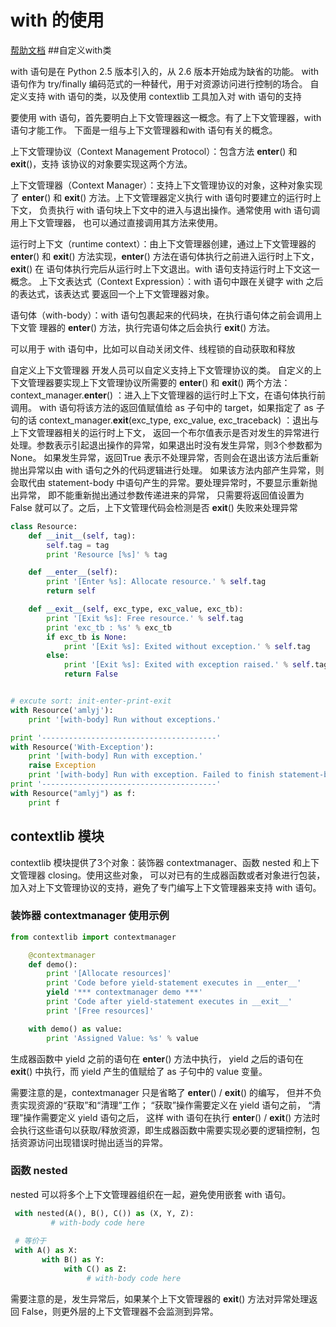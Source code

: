 # with 的使用
<a href="https://www.ibm.com/developerworks/cn/opensource/os-cn-pythonwith/">帮助文档</a>
##自定义with类

with 语句是在 Python 2.5 版本引入的，从 2.6 版本开始成为缺省的功能。
with 语句作为 try/finally 编码范式的一种替代，用于对资源访问进行控制的场合。
自定义支持 with 语句的类，以及使用 contextlib 工具加入对 with 语句的支持

要使用 with 语句，首先要明白上下文管理器这一概念。有了上下文管理器，with 语句才能工作。
下面是一组与上下文管理器和with 语句有关的概念。

上下文管理协议（Context Management Protocol）：包含方法 __enter__() 和 __exit__()，支持
该协议的对象要实现这两个方法。

上下文管理器（Context Manager）：支持上下文管理协议的对象，这种对象实现了
__enter__() 和 __exit__() 方法。上下文管理器定义执行 with 语句时要建立的运行时上下文，
负责执行 with 语句块上下文中的进入与退出操作。通常使用 with 语句调用上下文管理器，
也可以通过直接调用其方法来使用。

运行时上下文（runtime context）：由上下文管理器创建，通过上下文管理器的 __enter__() 和
__exit__() 方法实现，__enter__() 方法在语句体执行之前进入运行时上下文，__exit__() 在
语句体执行完后从运行时上下文退出。with 语句支持运行时上下文这一概念。
上下文表达式（Context Expression）：with 语句中跟在关键字 with 之后的表达式，该表达式
要返回一个上下文管理器对象。

语句体（with-body）：with 语句包裹起来的代码块，在执行语句体之前会调用上下文管
理器的 __enter__() 方法，执行完语句体之后会执行 __exit__() 方法。

可以用于 with 语句中，比如可以自动关闭文件、线程锁的自动获取和释放

自定义上下文管理器
开发人员可以自定义支持上下文管理协议的类。
自定义的上下文管理器要实现上下文管理协议所需要的 __enter__() 和 __exit__() 两个方法：
context_manager.__enter__() ：进入上下文管理器的运行时上下文，在语句体执行前调用。
with 语句将该方法的返回值赋值给 as 子句中的 target，如果指定了 as 子句的话
context_manager.__exit__(exc_type, exc_value, exc_traceback) ：退出与上下文管理器相关的运行时上下文，
返回一个布尔值表示是否对发生的异常进行处理。参数表示引起退出操作的异常，如果退出时没有发生异常，则3个参数都为None。
如果发生异常，返回True 表示不处理异常，否则会在退出该方法后重新抛出异常以由 with 语句之外的代码逻辑进行处理。
如果该方法内部产生异常，则会取代由 statement-body 中语句产生的异常。要处理异常时，不要显示重新抛出异常，
即不能重新抛出通过参数传递进来的异常，
只需要将返回值设置为 False 就可以了。之后，上下文管理代码会检测是否 __exit__() 失败来处理异常


``` python
class Resource:
    def __init__(self, tag):
        self.tag = tag
        print 'Resource [%s]' % tag

    def __enter__(self):
        print '[Enter %s]: Allocate resource.' % self.tag
        return self

    def __exit__(self, exc_type, exc_value, exc_tb):
        print '[Exit %s]: Free resource.' % self.tag
        print 'exc_tb : %s' % exc_tb
        if exc_tb is None:
            print '[Exit %s]: Exited without exception.' % self.tag
        else:
            print '[Exit %s]: Exited with exception raised.' % self.tag
            return False


# excute sort: init-enter-print-exit
with Resource('amlyj'):
    print '[with-body] Run without exceptions.'

print '---------------------------------------'
with Resource('With-Exception'):
    print '[with-body] Run with exception.'
    raise Exception
    print '[with-body] Run with exception. Failed to finish statement-body!'
print '---------------------------------------'
with Resource("amlyj") as f:
    print f
```

## contextlib 模块
contextlib 模块提供了3个对象：装饰器 contextmanager、函数 nested 和上下文管理器 closing。使用这些对象，
可以对已有的生成器函数或者对象进行包装，加入对上下文管理协议的支持，避免了专门编写上下文管理器来支持 with 语句。

### 装饰器 contextmanager 使用示例
```python
from contextlib import contextmanager

    @contextmanager
    def demo():
        print '[Allocate resources]'
        print 'Code before yield-statement executes in __enter__'
        yield '*** contextmanager demo ***'
        print 'Code after yield-statement executes in __exit__'
        print '[Free resources]'

    with demo() as value:
        print 'Assigned Value: %s' % value
```


生成器函数中 yield 之前的语句在 __enter__() 方法中执行，
yield 之后的语句在 __exit__() 中执行，而 yield 产生的值赋给了 as 子句中的 value 变量。

需要注意的是，contextmanager 只是省略了 __enter__() / __exit__() 的编写，
但并不负责实现资源的“获取”和“清理”工作；
“获取”操作需要定义在 yield 语句之前，
“清理”操作需要定义 yield 语句之后，
这样 with 语句在执行 __enter__() / __exit__() 
方法时会执行这些语句以获取/释放资源，即生成器函数中需要实现必要的逻辑控制，包括资源访问出现错误时抛出适当的异常。

### 函数 nested
nested 可以将多个上下文管理器组织在一起，避免使用嵌套 with 语句。
```python
 with nested(A(), B(), C()) as (X, Y, Z):
         # with-body code here
         
 # 等价于
 with A() as X:
       with B() as Y:
            with C() as Z:
                 # with-body code here
```
需要注意的是，发生异常后，如果某个上下文管理器的 __exit__() 方法对异常处理返回 False，则更外层的上下文管理器不会监测到异常。
 
